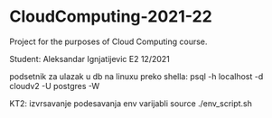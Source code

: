# CloudComputing-2021-22

Project for the purposes of Cloud Computing course. 



Student: Aleksandar Ignjatijevic E2 12/2021

podsetnik za ulazak u db na linuxu preko shella: psql -h localhost -d cloudv2 -U postgres -W

KT2: izvrsavanje podesavanja env varijabli source ./env_script.sh
